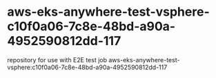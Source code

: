 # aws-eks-anywhere-test-vsphere-c10f0a06-7c8e-48bd-a90a-4952590812dd-117
repository for use with E2E test job aws-eks-anywhere-test-vsphere:c10f0a06-7c8e-48bd-a90a-4952590812dd-117
